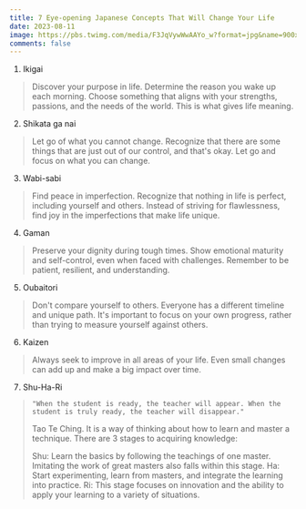 ```yaml
---
title: 7 Eye-opening Japanese Concepts That Will Change Your Life
date: 2023-08-11
image: https://pbs.twimg.com/media/F3JqVywWwAAYo_w?format=jpg&name=900x900
comments: false
---
```

1. Ikigai
>    Discover your purpose in life. Determine the reason you wake up
>   each morning. Choose something that aligns with your strengths, passions, and the needs of
>   the world.
>   This is what gives life meaning.

2. Shikata ga nai
>    Let go of what you cannot change. Recognize that there are some things that
>    are just out of our control, and that's okay.
>    Let go and focus on what you can change.

3. Wabi-sabi
>    Find peace in imperfection. Recognize that nothing in life is perfect,
>    including yourself and others. Instead of striving for flawlessness, find joy
>    in the imperfections that make life unique.

4. Gaman
>    Preserve your dignity during tough times. Show emotional maturity and self-control,
>    even when faced with challenges. Remember to be patient, resilient,
>    and understanding.

5. Oubaitori
>    Don't compare yourself to others. Everyone has a different timeline and unique
>    path. It's important to focus on your own progress, rather than trying to measure yourself
>    against others.

6. Kaizen
>    Always seek to improve in all areas
>    of your life. Even small changes can add up and make a
>    big impact over time.

7. Shu-Ha-Ri
>     "When the student is ready, the teacher will appear. When the student is truly ready, the teacher will disappear."
>
>    Tao Te Ching. It is a way of thinking about how to learn and master a technique. There are 3
>    stages to acquiring knowledge:
>
>    Shu: Learn the basics by following the teachings of one master. Imitating the work
>    of great masters also falls within this stage. Ha: Start experimenting, learn from masters,
>    and integrate the learning into practice. Ri: This stage focuses on innovation and the ability to apply your learning to a variety
>    of situations.
